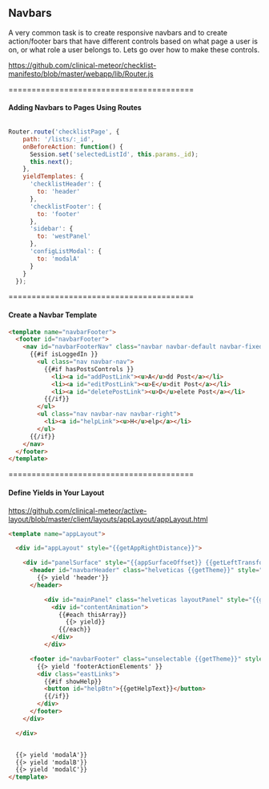 ## Navbars


A very common task is to create responsive navbars and to create action/footer bars that have different controls based on what page a user is on, or what role a user belongs to.  Lets go over how to make these controls.  


https://github.com/clinical-meteor/checklist-manifesto/blob/master/webapp/lib/Router.js

========================================
#### Adding Navbars to Pages Using Routes 


````js

Router.route('checklistPage', {
    path: '/lists/:_id',
    onBeforeAction: function() {
      Session.set('selectedListId', this.params._id);
      this.next();
    },
    yieldTemplates: {
      'checklistHeader': {
        to: 'header'
      },
      'checklistFooter': {
        to: 'footer'
      },
      'sidebar': {
        to: 'westPanel'
      },
      'configListModal': {
        to: 'modalA'
      }
    }
  });
````

========================================
#### Create a Navbar Template

````html
<template name="navbarFooter">
  <footer id="navbarFooter">
    <nav id="navbarFooterNav" class="navbar navbar-default navbar-fixed-bottom" role="navigation">
      {{#if isLoggedIn }}
        <ul class="nav navbar-nav">
          {{#if hasPostsControls }}
            <li><a id="addPostLink"><u>A</u>dd Post</a></li>
            <li><a id="editPostLink"><u>E</u>dit Post</a></li>
            <li><a id="deletePostLink"><u>D</u>elete Post</a></li>
          {{/if}}
        </ul>
        <ul class="nav navbar-nav navbar-right">
          <li><a id="helpLink"><u>H</u>elp</a></li>
        </ul>
      {{/if}}
    </nav>
  </footer>
</template>
````

========================================
#### Define Yields in Your Layout

https://github.com/clinical-meteor/active-layout/blob/master/client/layouts/appLayout/appLayout.html

````html
<template name="appLayout">

  <div id="appLayout" style="{{getAppRightDistance}}">

    <div id="panelSurface" style="{{appSurfaceOffset}} {{getLeftTransform}}">
      <header id="navbarHeader" class="helveticas {{getTheme}}" style="{{getOpacity}} {{isVisible}} {{getNavWidth}} {{getBackgroundColor 'colorE'}} ">
        {{> yield 'header'}}
      </header>

          <div id="mainPanel" class="helveticas layoutPanel" style="{{getTopDistance}} {{getPageWidth}} {{getPageHeight}} {{pageColor}}">
            <div id="contentAnimation">
              {{#each thisArray}}
                {{> yield}}
              {{/each}}
            </div>
          </div>

      <footer id="navbarFooter" class="unselectable {{getTheme}}" style="{{getOpacity}} {{getFooterHeight}} {{getNavWidth}} {{getBackgroundColor 'colorE'}} ">
        {{> yield 'footerActionElements' }}
        <div class="eastLinks">
          {{#if showHelp}}
          <button id="helpBtn">{{getHelpText}}</button>
          {{/if}}
        </div>
      </footer>
    </div>

  </div>


  {{> yield 'modalA'}}
  {{> yield 'modalB'}}
  {{> yield 'modalC'}}
</template>

````
